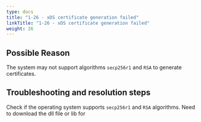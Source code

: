 ```yaml
---
type: docs
title: "1-26 - xDS certificate generation failed"
linkTitle: "1-26 - xDS certificate generation failed"
weight: 26
---
```


## Possible Reason

The system may not support algorithms `secp256r1` and `RSA` to generate certificates.

## Troubleshooting and resolution steps

Check if the operating system supports `secp256r1` and `RSA` algorithms. Need to download the dll file or lib for

<p style="margin-top: 3rem;"> </p>